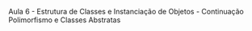 Aula 6 - Estrutura de Classes e Instanciação de Objetos - Continuação Polimorfismo e Classes Abstratas
